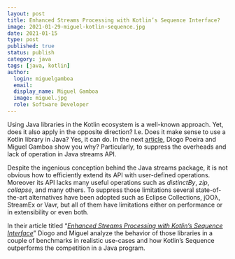 ```yaml
---
layout: post
title: Enhanced Streams Processing with Kotlin’s Sequence Interface?
image: 2021-01-29-miguel-kotlin-sequence.jpg
date: 2021-01-15
type: post
published: true
status: publish
category: java
tags: [java, kotlin]
author:
  login: miguelgamboa
  email: 
  display_name: Miguel Gamboa
  image: miguel.jpg
  role: Software Developer
---
```


Using Java libraries in the Kotlin ecosystem is a well-known approach. Yet, does
it also apply in the opposite direction? I.e. Does it make sense to use a Kotlin
library in Java? Yes, it can do. In the next [article](https://www.infoq.com/articles/enhanced-stream-kotlin-sequence/),
Diogo Poeira and Miguel Gamboa show you why? Particularly, to suppress the
overheads and lack of operation in Java streams API.

Despite the ingenious conception behind the Java streams package, it is not
obvious how to efficiently extend its API with user-defined operations. Moreover
its API lacks many useful operations such as _distinctBy_, _zip_, _collapse_, and many
others. To suppress those limitations several state-of-the-art alternatives have
been adopted such as Eclipse Collections, jOOλ, StreamEx or Vavr, but all of
them have limitations either on performance or in extensibility or even both. 

In their article titled “[_Enhanced Streams Processing with Kotlin’s Sequence Interface_](https://www.infoq.com/articles/enhanced-stream-kotlin-sequence/)”
Diogo and Miguel analyze the behavior of those libraries in a couple
of benchmarks in realistic use-cases and how Kotlin’s Sequence outperforms the
competition in a Java program.

